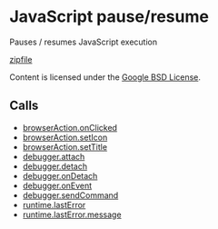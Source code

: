 
JavaScript pause/resume
=======

Pauses / resumes JavaScript execution

[zipfile](http://developer.chrome.com/extensions/examples/api/debugger/pause-resume.zip)

Content is licensed under the [Google BSD License](http://code.google.com/google_bsd_license.html).

Calls
-----

* [browserAction.onClicked](http://developer.chrome.com/extensions/browserAction.html#event-onClicked)
* [browserAction.setIcon](http://developer.chrome.com/extensions/browserAction.html#method-setIcon)
* [browserAction.setTitle](http://developer.chrome.com/extensions/browserAction.html#method-setTitle)
* [debugger.attach](http://developer.chrome.com/extensions/debugger.html#method-attach)
* [debugger.detach](http://developer.chrome.com/extensions/debugger.html#method-detach)
* [debugger.onDetach](http://developer.chrome.com/extensions/debugger.html#event-onDetach)
* [debugger.onEvent](http://developer.chrome.com/extensions/debugger.html#event-onEvent)
* [debugger.sendCommand](http://developer.chrome.com/extensions/debugger.html#method-sendCommand)
* [runtime.lastError](http://developer.chrome.com/extensions/runtime.html#property-lastError)
* [runtime.lastError.message](http://developer.chrome.com/extensions/runtime.html#property-lastError-message)